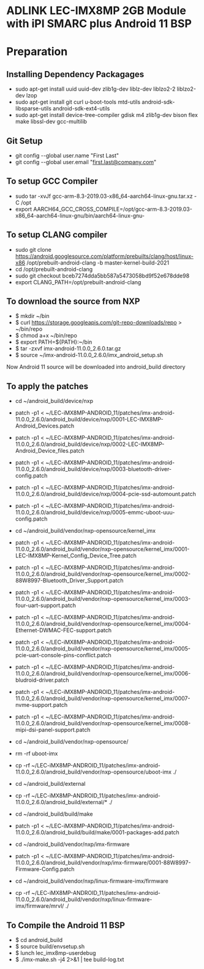 ADLINK LEC-IMX8MP 2GB Module with iPI SMARC plus Android 11 BSP
==================================================================

Preparation
===========

Installing Dependency Packagages
--------------------------------

- sudo apt-get install uuid uuid-dev zlib1g-dev liblz-dev liblzo2-2 liblzo2-dev lzop 
- sudo apt-get install git curl u-boot-tools mtd-utils android-sdk-libsparse-utils android-sdk-ext4-utils 
- sudo apt-get install device-tree-compiler gdisk m4 zlib1g-dev bison flex make libssl-dev gcc-multilib

Git Setup
---------

- git config --global user.name "First Last"
- git config --global user.email "first.last@company.com"

To setup GCC Compiler
---------------------

- sudo tar -xvJf gcc-arm-8.3-2019.03-x86_64-aarch64-linux-gnu.tar.xz -C /opt
- export AARCH64_GCC_CROSS_COMPILE=/opt/gcc-arm-8.3-2019.03-x86_64-aarch64-linux-gnu/bin/aarch64-linux-gnu-


To setup CLANG compiler
-----------------------

- sudo git clone https://android.googlesource.com/platform/prebuilts/clang/host/linux-x86 /opt/prebuilt-android-clang -b master-kernel-build-2021
- cd /opt/prebuilt-android-clang
- sudo git checkout bceb7274dda5bb587a5473058bd9f52e678dde98
- export CLANG_PATH=/opt/prebuilt-android-clang

To download the source from NXP
-------------------------------

- $ mkdir ~/bin
- $ curl https://storage.googleapis.com/git-repo-downloads/repo > ~/bin/repo
- $ chmod a+x ~/bin/repo
- $ export PATH=${PATH}:~/bin
- $ tar -zxvf imx-android-11.0.0_2.6.0.tar.gz
- $ source ~/imx-android-11.0.0_2.6.0/imx_android_setup.sh

Now Android 11 source will be downloaded into android_build directory


To apply the patches
--------------------

- cd ~/android_build/device/nxp
- patch -p1 < ~/LEC-iMX8MP-ANDROID_11/patches/imx-android-11.0.0_2.6.0/android_build/device/nxp/0001-LEC-IMX8MP-Android_Devices.patch
- patch -p1 < ~/LEC-iMX8MP-ANDROID_11/patches/imx-android-11.0.0_2.6.0/android_build/device/nxp/0002-LEC-IMX8MP-Android_Device_files.patch
- patch -p1 < ~/LEC-iMX8MP-ANDROID_11/patches/imx-android-11.0.0_2.6.0/android_build/device/nxp/0003-bluetooth-driver-config.patch
- patch -p1 < ~/LEC-iMX8MP-ANDROID_11/patches/imx-android-11.0.0_2.6.0/android_build/device/nxp/0004-pcie-ssd-automount.patch
- patch -p1 < ~/LEC-iMX8MP-ANDROID_11/patches/imx-android-11.0.0_2.6.0/android_build/device/nxp/0005-emmc-uboot-uuu-config.patch

- cd ~/android_build/vendor/nxp-opensource/kernel_imx
- patch -p1 < ~/LEC-iMX8MP-ANDROID_11/patches/imx-android-11.0.0_2.6.0/android_build/vendor/nxp-opensource/kernel_imx/0001-LEC-IMX8MP-Kernel_Config_Device_Tree.patch
- patch -p1 < ~/LEC-iMX8MP-ANDROID_11/patches/imx-android-11.0.0_2.6.0/android_build/vendor/nxp-opensource/kernel_imx/0002-88W8997-Bluetooth_Driver_Support.patch
- patch -p1 < ~/LEC-iMX8MP-ANDROID_11/patches/imx-android-11.0.0_2.6.0/android_build/vendor/nxp-opensource/kernel_imx/0003-four-uart-support.patch 
- patch -p1 < ~/LEC-iMX8MP-ANDROID_11/patches/imx-android-11.0.0_2.6.0/android_build/vendor/nxp-opensource/kernel_imx/0004-Ethernet-DWMAC-FEC-support.patch 
- patch -p1 < ~/LEC-iMX8MP-ANDROID_11/patches/imx-android-11.0.0_2.6.0/android_build/vendor/nxp-opensource/kernel_imx/0005-pcie-uart-console-pins-conflict.patch
- patch -p1 < ~/LEC-iMX8MP-ANDROID_11/patches/imx-android-11.0.0_2.6.0/android_build/vendor/nxp-opensource/kernel_imx/0006-bludroid-driver.patch
- patch -p1 < ~/LEC-iMX8MP-ANDROID_11/patches/imx-android-11.0.0_2.6.0/android_build/vendor/nxp-opensource/kernel_imx/0007-nvme-support.patch
- patch -p1 < ~/LEC-iMX8MP-ANDROID_11/patches/imx-android-11.0.0_2.6.0/android_build/vendor/nxp-opensource/kernel_imx/0008-mipi-dsi-panel-support.patch

- cd ~/android_build/vendor/nxp-opensource/
- rm -rf uboot-imx
- cp -rf ~/LEC-iMX8MP-ANDROID_11/patches/imx-android-11.0.0_2.6.0/android_build/vendor/nxp-opensource/uboot-imx ./

- cd ~/android_build/external
- cp -rf ~/LEC-iMX8MP-ANDROID_11/patches/imx-android-11.0.0_2.6.0/android_build/external/* ./

- cd ~/android_build/build/make
- patch -p1 < ~/LEC-iMX8MP-ANDROID_11/patches/imx-android-11.0.0_2.6.0/android_build/build/make/0001-packages-add.patch

- cd ~/android_build/vendor/nxp/imx-firmware
- patch -p1 < ~/LEC-iMX8MP-ANDROID_11/patches/imx-android-11.0.0_2.6.0/android_build/vendor/nxp/imx-firmware/0001-88W8997-Firmware-Config.patch

- cd ~/android_build/vendor/nxp/linux-firmware-imx/firmware
- cp -rf ~/LEC-iMX8MP-ANDROID_11/patches/imx-android-11.0.0_2.6.0/android_build/vendor/nxp/linux-firmware-imx/firmware/mrvl/ ./

To Compile the Android 11 BSP
------------------------------
- $ cd android_build
- $ source build/envsetup.sh
- $ lunch lec_imx8mp-userdebug
- $ ./imx-make.sh -j4 2>&1 | tee build-log.txt

